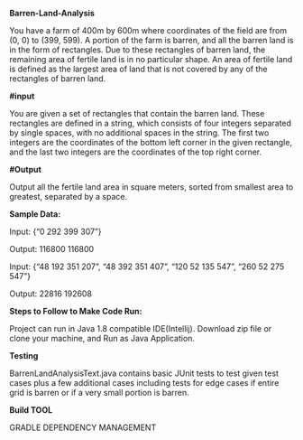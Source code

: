 **Barren-Land-Analysis**


You have a farm of 400m by 600m where coordinates of the field are from (0, 0) to (399, 599). A portion of the farm is barren, and all the barren land is in the form of rectangles. Due to these rectangles of barren land, the remaining area of fertile land is in no particular shape. An area of fertile land is defined as the largest area of land that is not covered by any of the rectangles of barren land.

**#input** 

You are given a set of rectangles that contain the barren land. These rectangles are defined in a string, which consists of four integers separated by single spaces, with no additional spaces in the string. The first two integers are the coordinates of the bottom left corner in the given rectangle, and the last two integers are the coordinates of the top right corner.

**#Output**

Output all the fertile land area in square meters, sorted from smallest area to greatest, separated by a space.

**Sample Data:** 

Input: {“0 292 399 307”}

Output: 116800 116800

Input: {“48 192 351 207”, “48 392 351 407”, “120 52 135 547”, “260 52 275 547”}

Output: 22816 192608

**Steps to Follow to Make Code Run:**

Project can run in Java 1.8 compatible IDE(Intellij). Download zip file or clone your machine, and Run as Java Application.

**Testing**

BarrenLandAnalysisText.java contains basic JUnit tests to test given test cases plus a few additional cases including tests for edge cases if entire grid is barren or if a very small portion is barren.

**Build TOOL**

GRADLE DEPENDENCY MANAGEMENT
